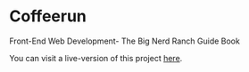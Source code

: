 # Coffeerun
Front-End Web Development- The Big Nerd Ranch Guide Book

You can visit a live-version of this project <a href="https://flopywood.github.io/Coffeerun/">here</a>.

